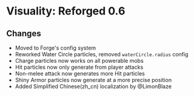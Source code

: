 # Visuality: Reforged 0.6

## Changes
- Moved to Forge's config system
- Reworked Water Circle particles, removed `waterCircle.radius` config
- Charge particles now works on all powerable mobs
- Hit particles now only generate from player attacks
- Non-melee attack now generates more Hit particles
- Shiny Armor particles now generate at a more precise position
- Added Simplified Chinese(zh_cn) localization by @LimonBlaze